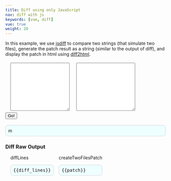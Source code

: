 ```yaml
---
title: Diff using only JavaScript
nav: diff with js
keywords: [vue, diff]
vue: true
weight: 20
---
```

In this example, we use [jsdiff](https://www.npmjs.com/package/diff) to compare two strings (that simulate two files), generate the patch result as a string (similar to the output of diff), and display the patch in html using [diff2html](https://www.npmjs.com/package/diff2html).

<div>
  <script src="https://cdnjs.cloudflare.com/ajax/libs/jsdiff/5.0.0/diff.min.js" integrity="sha512-Rjml7/E2zETyVFhzIQnTEjW7PBCH5/Y4ac2uu9MGqh1JclCVHbvT1lIlcVmvAGFipi/L16eA6Jr9km2zit9Tfg==" crossorigin="anonymous"></script>
  <link rel="stylesheet" type="text/css" href="https://cdn.jsdelivr.net/npm/diff2html/bundles/css/diff2html.min.css" />
  <script type="text/javascript" src="https://cdn.jsdelivr.net/npm/diff2html/bundles/js/diff2html.min.js"></script>
</div>

<style type="text/css">
    textarea { margin: 5px; height: 4cm; }
    .panel { padding: 8px; background-color: #eff;
     border: thin solid lightgrey; border-radius: 8px; }
    .diff-result { padding-top: 5mm; float: clear; }
    .clear { clear: both; }
    .left { float: left; margin-left: 16px; }
    .half { width: calc(40% - 16px); }
</style>

<div id='sample-app'>
  <textarea class='left half' v-model='s1'></textarea>
  <textarea class='left half' v-model='s2'></textarea>
  <div class='clear'>
    <button @click='run'>Go!</button>
  </div>
  <div class='diff-result' v-show='patch'>
    <div class='panel' v-html='diff_res'>m</div>
    <h3>Diff Raw Output</h3>
    <div class='left'>
      diffLines
      <pre class='panel'>{{diff_lines}}</pre>
    </div>
    <div class='left'>
      createTwoFilesPatch
      <pre class='panel'>{{patch}}</pre>
    </div>
    <div class='clear' />
  </div>
</div>



<script lang='javascript'>

const log = console.log

var app = new Vue({
  el: '#sample-app',
  data: {
    title: 'diff two strings',
    s1: `Hello
  this is used to test diff
  hello, hero
  lines to remove
  2nd line
  unchanged
  more text
`,
    s2: `Hello
  this is used to test diff
  hello, world
  unchanged
  1
    2
    3 lines are aded
  more text
`,
    diff_res: '',
    diff_lines: '',
    patch: '',
  },
  methods: {
    run: function () {
      const s1 = this.s1
      const s2 = this.s2
      dfo = Diff.diffLines(s1, s2, {})
      this.diff_lines = `${JSON.stringify(dfo, null, 2)}\n`
      this.patch = Diff.createTwoFilesPatch('Left', 'Right', s1, s2)
      this.diff_res = Diff2Html.html(this.patch, {
        drawFileList: false,
        matching: 'lines',
        outputFormat: 'side-by-side',
      })
    }
  }
})

</script>

